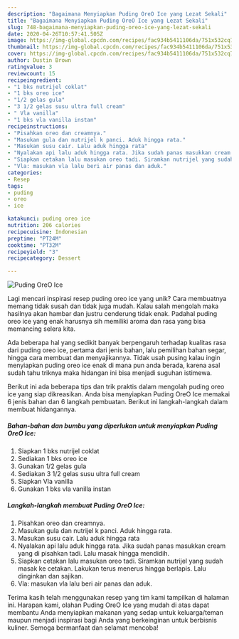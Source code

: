 ```yaml
---
description: "Bagaimana Menyiapkan Puding OreO Ice yang Lezat Sekali"
title: "Bagaimana Menyiapkan Puding OreO Ice yang Lezat Sekali"
slug: 748-bagaimana-menyiapkan-puding-oreo-ice-yang-lezat-sekali
date: 2020-04-26T10:57:41.505Z
image: https://img-global.cpcdn.com/recipes/fac934b5411106da/751x532cq70/puding-oreo-ice-foto-resep-utama.jpg
thumbnail: https://img-global.cpcdn.com/recipes/fac934b5411106da/751x532cq70/puding-oreo-ice-foto-resep-utama.jpg
cover: https://img-global.cpcdn.com/recipes/fac934b5411106da/751x532cq70/puding-oreo-ice-foto-resep-utama.jpg
author: Dustin Brown
ratingvalue: 3
reviewcount: 15
recipeingredient:
- "1 bks nutrijel coklat"
- "1 bks oreo ice"
- "1/2 gelas gula"
- "3 1/2 gelas susu ultra full cream"
- " Vla vanilla"
- "1 bks vla vanilla instan"
recipeinstructions:
- "Pisahkan oreo dan creamnya."
- "Masukan gula dan nutrijel k panci. Aduk hingga rata."
- "Masukan susu cair. Lalu aduk hingga rata"
- "Nyalakan api lalu aduk hingga rata. Jika sudah panas masukkan cream yang di pisahkan tadi. Lalu masak hingga mendidih."
- "Siapkan cetakan lalu masukan oreo tadi. Siramkan nutrijel yang sudah masak ke cetakan. Lakukan terus menerus hingga berlapis. Lalu dinginkan dan sajikan."
- "Vla: masukan vla lalu beri air panas dan aduk."
categories:
- Resep
tags:
- puding
- oreo
- ice

katakunci: puding oreo ice 
nutrition: 206 calories
recipecuisine: Indonesian
preptime: "PT24M"
cooktime: "PT32M"
recipeyield: "3"
recipecategory: Dessert

---
```



![Puding OreO Ice](https://img-global.cpcdn.com/recipes/fac934b5411106da/751x532cq70/puding-oreo-ice-foto-resep-utama.jpg)

Lagi mencari inspirasi resep puding oreo ice yang unik? Cara membuatnya memang tidak susah dan tidak juga mudah. Kalau salah mengolah maka hasilnya akan hambar dan justru cenderung tidak enak. Padahal puding oreo ice yang enak harusnya sih memiliki aroma dan rasa yang bisa memancing selera kita.

Ada beberapa hal yang sedikit banyak berpengaruh terhadap kualitas rasa dari puding oreo ice, pertama dari jenis bahan, lalu pemilihan bahan segar, hingga cara membuat dan menyajikannya. Tidak usah pusing kalau ingin menyiapkan puding oreo ice enak di mana pun anda berada, karena asal sudah tahu triknya maka hidangan ini bisa menjadi suguhan istimewa.




Berikut ini ada beberapa tips dan trik praktis dalam mengolah puding oreo ice yang siap dikreasikan. Anda bisa menyiapkan Puding OreO Ice memakai 6 jenis bahan dan 6 langkah pembuatan. Berikut ini langkah-langkah dalam membuat hidangannya.

<!--inarticleads1-->

##### Bahan-bahan dan bumbu yang diperlukan untuk menyiapkan Puding OreO Ice:

1. Siapkan 1 bks nutrijel coklat
1. Sediakan 1 bks oreo ice
1. Gunakan 1/2 gelas gula
1. Sediakan 3 1/2 gelas susu ultra full cream
1. Siapkan  Vla vanilla
1. Gunakan 1 bks vla vanilla instan




<!--inarticleads2-->

##### Langkah-langkah membuat Puding OreO Ice:

1. Pisahkan oreo dan creamnya.
1. Masukan gula dan nutrijel k panci. Aduk hingga rata.
1. Masukan susu cair. Lalu aduk hingga rata
1. Nyalakan api lalu aduk hingga rata. Jika sudah panas masukkan cream yang di pisahkan tadi. Lalu masak hingga mendidih.
1. Siapkan cetakan lalu masukan oreo tadi. Siramkan nutrijel yang sudah masak ke cetakan. Lakukan terus menerus hingga berlapis. Lalu dinginkan dan sajikan.
1. Vla: masukan vla lalu beri air panas dan aduk.




Terima kasih telah menggunakan resep yang tim kami tampilkan di halaman ini. Harapan kami, olahan Puding OreO Ice yang mudah di atas dapat membantu Anda menyiapkan makanan yang sedap untuk keluarga/teman maupun menjadi inspirasi bagi Anda yang berkeinginan untuk berbisnis kuliner. Semoga bermanfaat dan selamat mencoba!
